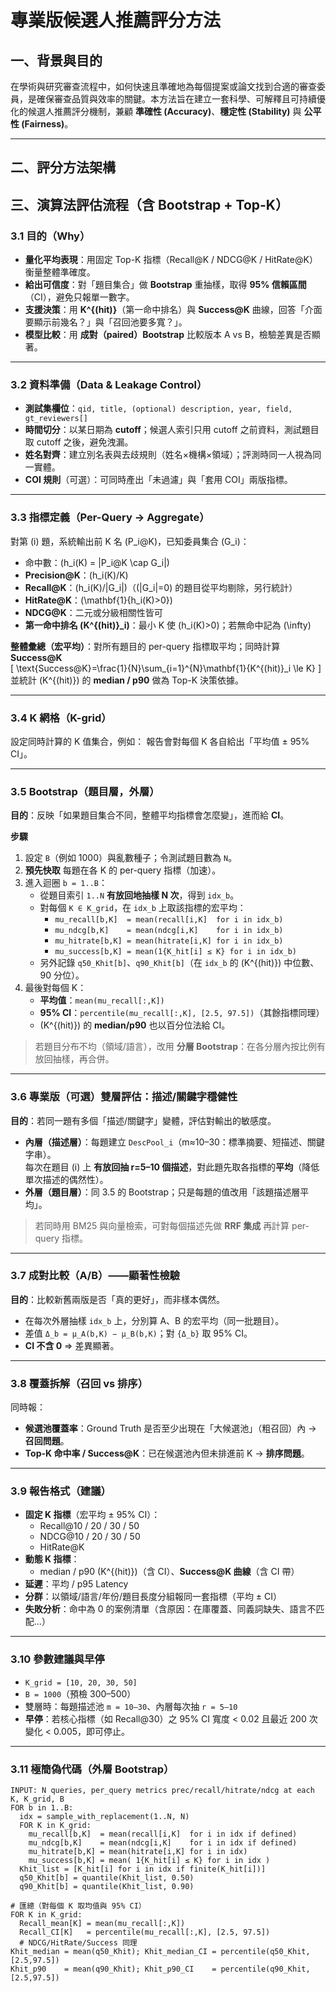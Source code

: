 # 專業版候選人推薦評分方法

## 一、背景與目的
在學術與研究審查流程中，如何快速且準確地為每個提案或論文找到合適的審查委員，是確保審查品質與效率的關鍵。本方法旨在建立一套科學、可解釋且可持續優化的候選人推薦評分機制，兼顧 **準確性 (Accuracy)**、**穩定性 (Stability)** 與 **公平性 (Fairness)**。

---

## 二、評分方法架構


## 三、演算法評估流程（含 Bootstrap + Top-K）

### 3.1 目的（Why）
- **量化平均表現**：用固定 Top-K 指標（Recall@K / NDCG@K / HitRate@K）衡量整體準確度。
- **給出可信度**：對「題目集合」做 **Bootstrap** 重抽樣，取得 **95% 信賴區間**（CI），避免只報單一數字。
- **支援決策**：用 **K^{(hit)}**（第一命中排名）與 **Success@K** 曲線，回答「介面要顯示前幾名？」與「召回池要多寬？」。
- **模型比較**：用 **成對（paired）Bootstrap** 比較版本 A vs B，檢驗差異是否顯著。

---

### 3.2 資料準備（Data & Leakage Control）
- **測試集欄位**：`qid, title, (optional) description, year, field, gt_reviewers[]`
- **時間切分**：以某日期為 **cutoff**；候選人索引只用 cutoff 之前資料，測試題目取 cutoff 之後，避免洩漏。
- **姓名對齊**：建立別名表與去歧規則（姓名×機構×領域）；評測時同一人視為同一實體。
- **COI 規則**（可選）：可同時產出「未過濾」與「套用 COI」兩版指標。

---

### 3.3 指標定義（Per-Query → Aggregate）
對第 \(i\) 題，系統輸出前 K 名 \(P_i@K\)，已知委員集合 \(G_i\)：
- 命中數：\(h_i(K) = |P_i@K \cap G_i|\)
- **Precision@K**：\(h_i(K)/K\)
- **Recall@K**：\(h_i(K)/|G_i|\)（\(|G_i|=0\) 的題目從平均剔除，另行統計）
- **HitRate@K**：\(\mathbf{1}\{h_i(K)>0\}\)
- **NDCG@K**：二元或分級相關性皆可
- **第一命中排名 \(K^{(hit)}_i\)**：最小 K 使 \(h_i(K)>0\)；若無命中記為 \(\infty\)

**整體彙總（宏平均）**：對所有題目的 per-query 指標取平均；同時計算 **Success@K**  
\[
\text{Success@K}=\frac{1}{N}\sum_{i=1}^{N}\mathbf{1}\{K^{(hit)}_i \le K\}
\]
並統計 \(K^{(hit)}\) 的 **median / p90** 做為 Top-K 決策依據。

---

### 3.4 K 網格（K-grid）
設定同時計算的 K 值集合，例如：
報告會對每個 K 各自給出「平均值 ± 95% CI」。

---

### 3.5 Bootstrap（題目層，外層）
**目的**：反映「如果題目集合不同，整體平均指標會怎麼變」，進而給 **CI**。

**步驟**
1. 設定 `B`（例如 1000）與亂數種子；令測試題目數為 `N`。
2. **預先快取** 每題在各 K 的 per-query 指標（加速）。
3. 進入迴圈 `b = 1..B`：
   - 從題目索引 `1..N` **有放回地抽樣 N 次**，得到 `idx_b`。
   - 對每個 `K ∈ K_grid`，在 `idx_b` 上取該指標的宏平均：
     - `mu_recall[b,K]  = mean(recall[i,K]  for i in idx_b)`
     - `mu_ndcg[b,K]    = mean(ndcg[i,K]    for i in idx_b)`
     - `mu_hitrate[b,K] = mean(hitrate[i,K] for i in idx_b)`
     - `mu_success[b,K] = mean(1{K_hit[i] ≤ K} for i in idx_b)`
   - 另外記錄 `q50_Khit[b]`、`q90_Khit[b]`（在 `idx_b` 的 \(K^{(hit)}\) 中位數、90 分位）。
4. 最後對每個 K：
   - **平均值**：`mean(mu_recall[:,K])`
   - **95% CI**：`percentile(mu_recall[:,K], [2.5, 97.5])`（其餘指標同理）
   - \(K^{(hit)}\) 的 **median/p90** 也以百分位法給 CI。

> 若題目分布不均（領域/語言），改用 **分層 Bootstrap**：在各分層內按比例有放回抽樣，再合併。

---

### 3.6 專業版（可選）雙層評估：描述/關鍵字穩健性
**目的**：若同一題有多個「描述/關鍵字」變體，評估對輸出的敏感度。

- **內層（描述層）**：每題建立 `DescPool_i`（m≈10–30：標準摘要、短描述、關鍵字串）。  
  每次在題目 \(i\) 上 **有放回抽 r=5–10 個描述**，對此題先取各指標的**平均**（降低單次描述的偶然性）。
- **外層（題目層）**：同 3.5 的 Bootstrap；只是每題的值改用「該題描述層平均」。

> 若同時用 BM25 與向量檢索，可對每個描述先做 **RRF 集成** 再計算 per-query 指標。

---

### 3.7 成對比較（A/B）——顯著性檢驗
**目的**：比較新舊兩版是否「真的更好」，而非樣本偶然。

- 在每次外層抽樣 `idx_b` 上，分別算 A、B 的宏平均（同一批題目）。
- 差值 `Δ_b = μ_A(b,K) − μ_B(b,K)`；對 `{Δ_b}` 取 95% CI。  
- **CI 不含 0** ⇒ 差異顯著。

---

### 3.8 覆蓋拆解（召回 vs 排序）
同時報：
- **候選池覆蓋率**：Ground Truth 是否至少出現在「大候選池」（粗召回）內 → **召回問題**。
- **Top-K 命中率 / Success@K**：已在候選池內但未排進前 K → **排序問題**。

---

### 3.9 報告格式（建議）
- **固定 K 指標**（宏平均 ± 95% CI）：  
  - Recall@10 / 20 / 30 / 50  
  - NDCG@10 / 20 / 30 / 50  
  - HitRate@K  
- **動態 K 指標**：  
  - median / p90 \(K^{(hit)}\)（含 CI）、**Success@K 曲線**（含 CI 帶）
- **延遲**：平均 / p95 Latency  
- **分群**：以領域/語言/年份/題目長度分組報同一套指標（平均 ± CI）
- **失敗分析**：命中為 0 的案例清單（含原因：在庫覆蓋、同義詞缺失、語言不匹配…）

---

### 3.10 參數建議與早停
- `K_grid = [10, 20, 30, 50]`  
- `B = 1000`（預檢 300–500）  
- 雙層時：每題描述池 `m = 10–30`、內層每次抽 `r = 5–10`  
- **早停**：若核心指標（如 Recall@30）之 95% CI 寬度 < 0.02 且最近 200 次變化 < 0.005，即可停止。

---

### 3.11 極簡偽代碼（外層 Bootstrap）

```pseudo
INPUT: N queries, per_query metrics prec/recall/hitrate/ndcg at each K, K_grid, B
FOR b in 1..B:
  idx = sample_with_replacement(1..N, N)
  FOR K in K_grid:
    mu_recall[b,K]  = mean(recall[i,K]  for i in idx if defined)
    mu_ndcg[b,K]    = mean(ndcg[i,K]    for i in idx if defined)
    mu_hitrate[b,K] = mean(hitrate[i,K] for i in idx)
    mu_success[b,K] = mean( 1{K_hit[i] ≤ K} for i in idx )
  Khit_list = [K_hit[i] for i in idx if finite(K_hit[i])]
  q50_Khit[b] = quantile(Khit_list, 0.50)
  q90_Khit[b] = quantile(Khit_list, 0.90)

# 匯總（對每個 K 取均值與 95% CI）
FOR K in K_grid:
  Recall_mean[K] = mean(mu_recall[:,K])
  Recall_CI[K]   = percentile(mu_recall[:,K], [2.5, 97.5])
  # NDCG/HitRate/Success 同理
Khit_median = mean(q50_Khit); Khit_median_CI = percentile(q50_Khit, [2.5,97.5])
Khit_p90    = mean(q90_Khit); Khit_p90_CI    = percentile(q90_Khit,  [2.5,97.5])

